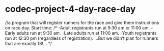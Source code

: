 # codec-project-4-day-race-day
//a program that will register runners for the race and give them instructions on race day. 
Start time:
/* -Adult registrants run at 9:30 am or 11:00 am.
-Early adults run at 9:30 am.
-Late adults run at 11:00 am.
-Youth registrants run at 12:30 pm (regardless of registration).
...But we didn’t plan for runners that are exactly 18!... */


